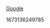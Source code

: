 <div class="content-section">
<div class="section-container" markdown="1">

[Google](https://google.com)
</div>
</div> 1673136249785